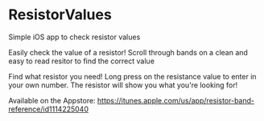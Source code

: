 # ResistorValues
Simple iOS app to check resistor values

Easily check the value of a resistor!
Scroll through bands on a clean and easy to read resitor to find the correct value

Find what resistor you need!
Long press on the resistance value to enter in your own number. The resistor will show you what you're looking for!

Available on the Appstore: https://itunes.apple.com/us/app/resistor-band-reference/id1114225040
